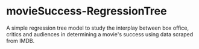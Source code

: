 # movieSuccess-RegressionTree
A simple regression tree model to study the interplay between box office, critics and audiences in determining a movie's success using data scraped from IMDB.
